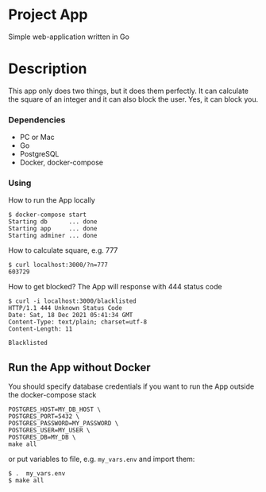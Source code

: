 # Project App
Simple web-application written in Go

# Description
This app only does two things, but it does them perfectly. It can calculate the square of an integer and it can also block the user. Yes, it can block you.

### Dependencies
* PC or Mac
* Go
* PostgreSQL
* Docker, docker-compose

### Using
How to run the App locally
```
$ docker-compose start
Starting db      ... done
Starting app     ... done
Starting adminer ... done
```
How to calculate square, e.g. 777
```
$ curl localhost:3000/?n=777
603729
```
How to get blocked? The App will response with 444 status code
```
$ curl -i localhost:3000/blacklisted
HTTP/1.1 444 Unknown Status Code
Date: Sat, 18 Dec 2021 05:41:34 GMT
Content-Type: text/plain; charset=utf-8
Content-Length: 11

Blacklisted
```

## Run the App without Docker
You should specify database credentials if you want to run the App outside the docker-compose stack
```
POSTGRES_HOST=MY_DB_HOST \
POSTGRES_PORT=5432 \
POSTGRES_PASSWORD=MY_PASSWORD \
POSTGRES_USER=MY_USER \
POSTGRES_DB=MY_DB \
make all
```
or put variables to file, e.g. ```my_vars.env``` and import them:
```
$ .  my_vars.env
$ make all
```